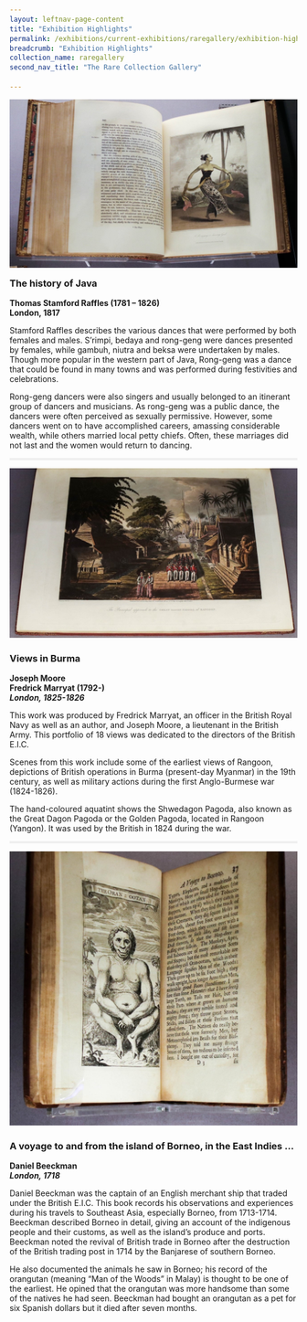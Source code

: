 ```yaml
---
layout: leftnav-page-content
title: "Exhibition Highlights"
permalink: /exhibitions/current-exhibitions/raregallery/exhibition-highlights/
breadcrumb: "Exhibition Highlights"
collection_name: raregallery
second_nav_title: "The Rare Collection Gallery"

---
```


![An open book, showcasing a coloured illustration of a dancing woman in traditional garb.](/images/event-images/rarecollection/the-rare-collection-gallery-the-history-of-java.jpg)

<h3 style="margin-top: 10px;">The history of Java</h3>

<p style="margin-top: 10px; margin-bottom: 10px;"><strong>Thomas Stamford Raffles (1781 – 1826)</strong><br>
<strong>London, 1817</strong></p>

Stamford Raffles describes the various dances that were performed by both females and males. S’rimpi, bedaya and rong-geng were dances presented by females, while gambuh, niutra and beksa were undertaken by males. Though more popular in the western part of Java, Rong-geng was a dance that could be found in many towns and was performed during festivities and celebrations.

Rong-geng dancers were also singers and usually belonged to an itinerant group of dancers and musicians. As rong-geng was a public dance, the dancers were often perceived as sexually permissive. However, some dancers went on to have accomplished careers, amassing considerable wealth, while others married local petty chiefs. Often, these marriages did not last and the women would return to dancing.

<div class="sgds-container__miniline">
    <div class="row">
        <div class="col is-6 is-offset-3" style="padding: 2px 0; background-color: #efefef;">
        </div>
    </div>
</div>

![An open book, showcasing a coloured illustration of a street. British soldiers are marching through. In the distant background, there is the Golden Pagoda.](/images/event-images/rarecollection/the-rare-collection-gallery-views-in-burma.jpg)

### Views in Burma

__Joseph Moore__<br>
__Fredrick Marryat (1792-)__<br>
__*London, 1825-1826*__

This work was produced by Fredrick Marryat, an officer in the British Royal Navy as well as an author, and Joseph Moore, a lieutenant in the British Army. This portfolio of 18 views was dedicated to the directors of the British E.I.C.

Scenes from this work include some of the earliest views of Rangoon, depictions of British operations in Burma (present-day Myanmar) in the 19th century, as well as military actions during the first Anglo-Burmese war (1824-1826).

The hand-coloured aquatint shows the Shwedagon Pagoda, also known as the Great Dagon Pagoda or the Golden Pagoda, located in Rangoon (Yangon). It was used by the British in 1824 during the war.

<div class="sgds-container__miniline padding--lg">
    <div class="row">
        <div class="col is-6 is-offset-3" style="padding: 2px 0; background-color: #efefef;">
        </div>
    </div>
</div>

![An open book, with a black and white illustration of an orangutan on the left page. It sits on a rock facing the reader, and it looks more human than ape.](/images/event-images/rarecollection/the-rare-collection-gallery-a-voyage-to.jpg)

### A voyage to and from the island of Borneo, in the East Indies …

__Daniel Beeckman__<br>
__*London, 1718*__

Daniel Beeckman was the captain of an English merchant ship that traded under the British E.I.C. This book records his observations and experiences during his travels to Southeast Asia, especially Borneo, from 1713-1714. Beeckman described Borneo in detail, giving an account of the indigenous people and their customs, as well as the island’s produce and ports. Beeckman noted the revival of British trade in Borneo after the destruction of the British trading post in 1714 by the Banjarese of southern Borneo.

He also documented the animals he saw in Borneo; his record of the orangutan (meaning “Man of the Woods” in Malay) is thought to be one of the earliest. He opined that the orangutan was more handsome than some of the natives he had seen. Beeckman had bought an orangutan as a pet for six Spanish dollars but it died after seven months.